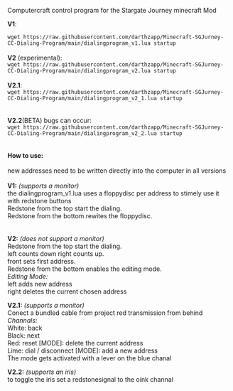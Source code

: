 Computercraft control program for the Stargate Journey minecraft Mod

**V1**:<br />

``` wget https://raw.githubusercontent.com/darthzapp/Minecraft-SGJurney-CC-Dialing-Program/main/dialingprogram_v1.lua startup ```
<br />
<br />
**V2** (experimental): 
<br />
```wget https://raw.githubusercontent.com/darthzapp/Minecraft-SGJurney-CC-Dialing-Program/main/dialingprogram_v2.lua startup``` 
<br /> 
<br />
**V2.1**: 
<br />
```wget https://raw.githubusercontent.com/darthzapp/Minecraft-SGJurney-CC-Dialing-Program/main/dialingprogram_v2_1.lua startup``` 
<br /> 
<br />
<br />
**V2.2**(BETA) bugs can occur: 
<br />
```wget https://raw.githubusercontent.com/darthzapp/Minecraft-SGJurney-CC-Dialing-Program/main/dialingprogram_v2_2.lua startup``` 
<br /> 
<br />
<br />
**How to use:** 
<br />
<br />
new addresses need to be written directly into the computer in all versions
<br />
<br />
**V1:** *(supports a monitor)* <br />
the dialingprogram_v1.lua uses a floppydisc per address to stimely use it with redstone buttons <br />
Redstone from the top start the dialing. <br />
Redstone from the bottom rewites the floppydisc. <br />
<br />
<br />
**V2:** *(does not support a monitor)* <br />
Redstone from the top start the dialing. <br />
left counts down right counts up. <br />
front sets first address. <br />
Redstone from the bottom enables the editing mode. <br />
*Editing Mode:* <br />
left adds new address <br />
right deletes the current chosen address <br />

**V2.1:** *(supports a monitor)* <br />
Conect a bundled cable from project red transmission from behind<br />
*Channals:* <br />
White: back <br />
Black: next <br />
Red: reset [MODE]: delete the current address <br />
Lime: dial / disconnect [MODE]: add a new address <br />
The mode gets activated with a lever on the blue chanal

**V2.2:** *(supports an iris)* <br />
to toggle the iris set a redstonesignal to the oink channal

